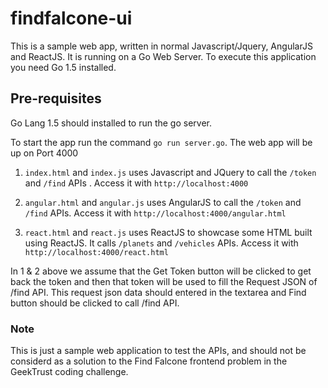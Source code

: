# findfalcone-ui

This is a sample web app, written in normal Javascript/Jquery, AngularJS and ReactJS. It is running on a Go Web Server. To execute this application you need Go 1.5 installed.

## Pre-requisites 

Go Lang 1.5 should installed to run the go server.

To start the app run the command `go run server.go`. The web app will be up on Port 4000

1. `index.html` and `index.js` uses Javascript and JQuery to call the  `/token` and `/find` APIs . Access it with `http://localhost:4000`

2. `angular.html` and `angular.js` uses AngularJS to call the `/token` and `/find` APIs.  Access it with `http://localhost:4000/angular.html`

3. `react.html` and `react.js` uses ReactJS to showcase some HTML built using ReactJS. It calls `/planets` and `/vehicles` APIs.  Access it with `http://localhost:4000/react.html` 

In 1 & 2 above we assume that the Get Token button will be clicked to get back the token and then that token will be used to fill the Request JSON of /find API. This request json data should entered in the textarea and Find button should be clicked to call /find API.


### Note 

This is just a sample web application to test the APIs, and should not be considerd as a solution to the Find Falcone frontend problem in the GeekTrust coding challenge. 







